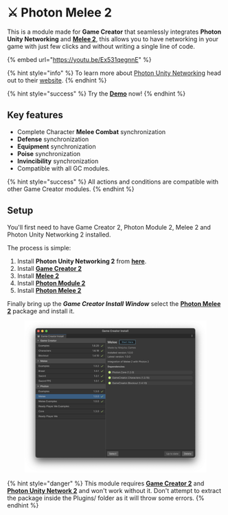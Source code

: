 # ⚔️ Photon Melee 2

This is a module made for **Game Creator** that seamlessly integrates **Photon Unity Networking** and [**Melee 2**](https://assetstore.unity.com/packages/tools/game-toolkits/melee-2-game-creator-2-by-catsoft-works-253446), this allows you to have networking in your game with just few clicks and without writing a single line of code.

{% embed url="https://youtu.be/Ex531qegnnE" %}

{% hint style="info" %}
To learn more about [Photon Unity Networking](https://doc.photonengine.com/en-us/pun/current/demos-and-tutorials/pun-basics-tutorial/intro) head out to their [website](https://doc.photonengine.com/en-us/pun/current/demos-and-tutorials/pun-basics-tutorial/intro).
{% endhint %}

{% hint style="success" %}
Try the [**Demo**](https://hjupter.itch.io/photon-stats-game-creator-2) now!
{% endhint %}

## Key features <a href="#key-features" id="key-features"></a>

* Complete Character **Melee Combat** synchronization
* **Defense** synchronization
* **Equipment** synchronization
* **Poise** synchronization
* **Invincibility** synchronization
* Compatible with all GC modules.

{% hint style="success" %}
All actions and conditions are compatible with other Game Creator modules.
{% endhint %}

## Setup <a href="#setup" id="setup"></a>

You'll first need to have Game Creator 2, Photon Module 2, Melee 2 and Photon Unity Networking 2 installed.

The process is simple:

1. Install  **Photon Unity Networking 2** from [**here**](https://www.assetstore.unity3d.com/en/#!/content/1786).
2. Install [**Game Creator 2**](https://assetstore.unity.com/packages/tools/game-toolkits/game-creator-2-203069)
3. Install [**Melee 2**](https://assetstore.unity.com/packages/tools/game-toolkits/melee-2-game-creator-2-by-catsoft-works-253446)
4. Install [**Photon Module 2**](https://assetstore.unity.com/packages/tools/network/photon-module-2-game-creator-2-248274)
5. Install [**Photon Melee 2**](https://u3d.as/359g)

Finally bring up the _**Game Creator Install Window**_ select the [**Photon Melee 2**](https://u3d.as/359g) package and install it.

<figure><img src="../../../.gitbook/assets/image (85).png" alt=""><figcaption></figcaption></figure>

{% hint style="danger" %}
This module requires [**Game Creator 2**](https://assetstore.unity.com/packages/tools/game-toolkits/game-creator-2-203069) and [**Photon Unity Network 2**](https://assetstore.unity.com/packages/tools/network/pun-2-free-119922) and won't work without it. Don't attempt to extract the package inside the Plugins/ folder as it will throw some errors.
{% endhint %}
